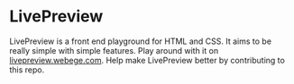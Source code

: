 # LivePreview
LivePreview is a front end playground for HTML and CSS. It aims to be really simple with simple features. Play around with it on <a href="http://livepreview.webege.com">livepreview.webege.com</a>. Help make LivePreview better by contributing to this repo. 
